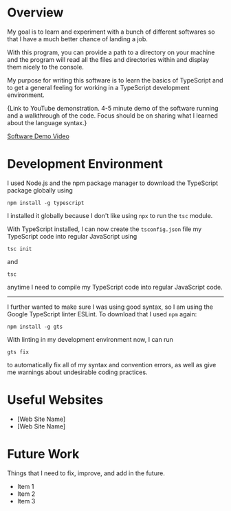 # Overview

My goal is to learn and experiment with a bunch of different softwares so that I have a much better chance of landing a job.

With this program, you can provide a path to a directory on your machine and the program will read all the files and directories within and display them nicely to the console.

My purpose for writing this software is to learn the basics of TypeScript and to get a general feeling for working in a TypeScript development environment.

{Link to YouTube demonstration. 4-5 minute demo of the software running and a walkthrough of the code. Focus should be on sharing what I learned about the language syntax.}

[Software Demo Video](http://youtube.link.goes.here)

# Development Environment

I used Node.js and the npm package manager to download the TypeScript package globally using

```
npm install -g typescript
```

I installed it globally because I don't like using `npx` to run the `tsc` module.

With TypeScript installed, I can now create the `tsconfig.json` file my TypeScript code into regular JavaScript using

```
tsc init
```

and

```
tsc
```

anytime I need to compile my TypeScript code into regular JavaScript code.

---

I further wanted to make sure I was using good syntax, so I am using the Google TypeScript linter ESLint. To download that I used `npm` again:

```
npm install -g gts
```

With linting in my development environment now, I can run

```
gts fix
```

to automatically fix all of my syntax and convention errors, as well as give me warnings about undesirable coding practices.

# Useful Websites

-   [Web Site Name]
-   [Web Site Name]

# Future Work

Things that I need to fix, improve, and add in the future.

-   Item 1
-   Item 2
-   Item 3
